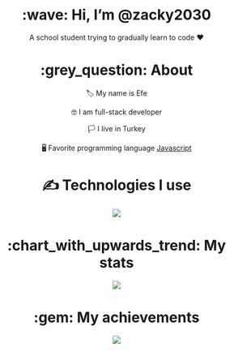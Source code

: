 <div align="center">
<h1> :wave: Hi, I’m @zacky2030 </h1>
<p> A school student trying to gradually learn to code ❤ </p>
  
<h1> :grey_question: About </h1>
  <p> 🏷 My name is Efe </p>
  <p> 🤓 I am full-stack developer </p>
  <p> 🏳 I live in Turkey </p>
  <p>🖥 Favorite programming language <a href="https://en.wikipedia.org/wiki/JavaScript"> Javascript </a> </p>


<h1> ✍ Technologies I use </h1>
<img src="https://skillicons.dev/icons?i=js,ts,cs,react,nodejs,mongodb,html,css,vscode,atom,py,django,discord,github,stackoverflow&theme=dark" />

<h1> :chart_with_upwards_trend: My stats </h1>
<img src="https://github-readme-stats.vercel.app/api?username=zacky2030&show_icons=true&theme=dark" />

<h1> :gem: My achievements </h1>
<img src="https://github-profile-trophy.vercel.app/?username=zacky2030&theme=onedark" />
